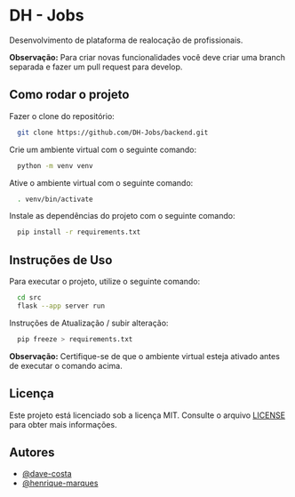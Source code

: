 
# DH - Jobs

Desenvolvimento de plataforma de realocação de profissionais.

**Observação:** Para criar novas funcionalidades você deve criar uma branch separada e fazer um pull request para develop.


## Como rodar o projeto

Fazer o clone do repositório:

```bash
  git clone https://github.com/DH-Jobs/backend.git
```

Crie um ambiente virtual com o seguinte comando:

```bash
  python -m venv venv
```

Ative o ambiente virtual com o seguinte comando: 

```bash
  . venv/bin/activate
```

Instale as dependências do projeto com o seguinte comando:

```bash
  pip install -r requirements.txt
```

## Instruções de Uso

Para executar o projeto, utilize o seguinte comando:

```bash
  cd src
  flask --app server run
```

Instruções de Atualização / subir alteração: 

```bash
  pip freeze > requirements.txt
```



**Observação:** Certifique-se de que o ambiente virtual esteja ativado antes de executar o comando acima.

## **Licença**

Este projeto está licenciado sob a licença MIT. Consulte o arquivo [LICENSE](LICENSE) para obter mais informações.

## Autores

- [@dave-costa](https://www.github.com/dave-costa)
- [@henrique-marques](https://www.github.com/all123all)